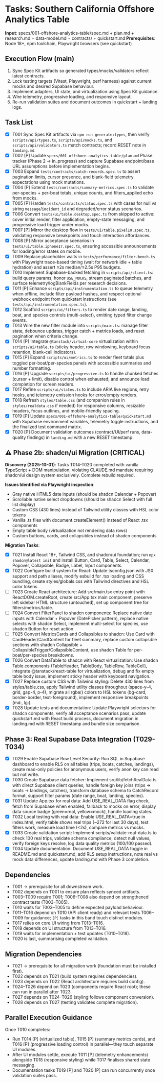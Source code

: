 # Tasks: Southern California Offshore Analytics Table

**Input**: specs/001-offshore-analytics-table/spec.md + plan.md + research.md + data-model.md + contracts/ + quickstart.md
**Prerequisites**: Node 18+, npm toolchain, Playwright browsers (see quickstart)

## Execution Flow (main)
1. Sync Spec Kit artifacts so generated types/mocks/validators reflect latest contracts.
2. Lock testing targets (Vitest, Playwright, perf harness) against current mocks and desired Supabase behaviour.
3. Implement adapters, UI state, and virtualization using Spec Kit guidance.
4. Wire telemetry, progressive loading, and responsive layout.
5. Re-run validation suites and document outcomes in quickstart + landing logs.

## Task List
- [x] T001 Sync Spec Kit artifacts via `npm run generate:types`, then verify `scripts/api/types.ts`, `scripts/api/mocks.ts`, and `scripts/api/validators.ts` match contracts; record RESET note in `landing.md`.
- [x] T002 [P] Update `specs/001-offshore-analytics-table/plan.md` Phase tracker (Phase 2 → in_progress) and capture Supabase endpoint/base URL assumptions before implementation begins.
- [x] T003 Expand `tests/contracts/catch-records.spec.ts` to assert pagination limits, cursor presence, and blank-field telemetry expectations using mock mutations.
- [x] T004 [P] Extend `tests/contracts/summary-metrics.spec.ts` to validate per-species + per-boat totals, unique counts, and filters_applied echo from mocks.
- [x] T005 [P] Harden `tests/contracts/status.spec.ts` with cases for null vs string `message`/`incident_id` and degraded/error status scenarios.
- [x] T006 Convert `tests/ui/table.desktop.spec.ts` from skipped to active: cover initial render, filter application, empty-state messaging, and progressive load trigger under mocks.
- [x] T007 [P] Mirror the desktop flow in `tests/ui/table.pixel10.spec.ts`, validating responsive breakpoints and touch interaction affordances.
- [x] T008 [P] Mirror acceptance scenarios in `tests/ui/table.iphone17.spec.ts`, ensuring accessible announcements for loading/error states on mobile.
- [x] T009 Replace placeholder waits in `tests/performance/filter.bench.ts` with Playwright trace-based timing (wait for network idle + table hydration) and assert ≤2s median/≤2.5s P95 budgets.
- [x] T010 Implement Supabase-backed fetching in `scripts/api/client.ts`: build query params, honor `USE_MOCKS`, stream paginated batches, and surface telemetry/logBlankFields per research decisions.
- [x] T011 [P] Enhance `scripts/api/instrumentation.ts` to queue telemetry when offline, include filter payload hashes, and respect optional webhook endpoint from quickstart instructions (see `tests/api/instrumentation.spec.ts`).
- [x] T012 Scaffold `scripts/ui/filters.ts` to render date range, landing, boat, and species controls (multi-select), emitting typed filter change events.
- [x] T013 Wire the new filter module into `scripts/main.ts`: manage filter state, debounce updates, trigger catch + metrics loads, and reset pagination when criteria change.
- [x] T014 [P] Integrate `@tanstack/virtual-core` virtualization within `scripts/ui/table.ts` (sticky header, row windowing, keyboard focus retention, blank-cell indicators).
- [x] T015 [P] Expand `scripts/ui/metrics.ts` to render fleet totals plus toggled per-boat/per-species panels with accessible summaries and number formatting.
- [x] T016 [P] Upgrade `scripts/ui/progressive.ts` to handle chunked fetches (cursor + limit), disable control when exhausted, and announce load completion for screen readers.
- [x] T017 Refine `scripts/ui/states.ts` to include ARIA live regions, retry hooks, and telemetry emission hooks for error/empty renders.
- [x] T018 Refresh `styles/table.css` (and companion rules in `styles/realdata.css` if needed) for responsive columns, resizable headers, focus outlines, and mobile-friendly spacing.
- [x] T019 [P] Update `specs/001-offshore-analytics-table/quickstart.md` with Supabase environment variables, telemetry toggle instructions, and the finalized test command matrix.
- [x] T020 [P] Document validation outcomes (contract/UI/perf runs, data-quality findings) in `landing.md` with a new RESET timestamp.

## ⚠️ Phase 2b: shadcn/ui Migration (CRITICAL)
**Discovery (2025-10-01)**: Tasks T014-T020 completed with vanilla TypeScript + DOM manipulation, violating CLAUDE.md mandate requiring shadcn/ui design system exclusively. Complete rebuild required.

**Issues Identified via Playwright inspection**:
- Gray native HTML5 date inputs (should be shadcn Calendar + Popover)
- Scrollable native select dropdowns (should be shadcn Select with full list display)
- Custom CSS (430 lines) instead of Tailwind utility classes with HSL color tokens
- Vanilla .ts files with document.createElement() instead of React .tsx components
- Empty table body (virtualization not rendering data rows)
- Custom buttons, cards, and collapsibles instead of shadcn components

**Migration Tasks**:
- [x] T021 Install React 18+, Tailwind CSS, and shadcn/ui foundation; run `npx shadcn@latest init` and install Button, Card, Table, Select, Calendar, Popover, Collapsible, Badge, Label, Input components.
- [x] T022 Configure build system for React: Update tsconfig.json with JSX support and path aliases, modify esbuild for .tsx loading and CSS bundling, create styles/globals.css with Tailwind directives and HSL color tokens.
- [ ] T023 Create React architecture: Add src/main.tsx entry point with ReactDOM.createRoot, create src/App.tsx main component, preserve left sidebar HTML structure (untouched), set up component tree for filters/metrics/table.
- [ ] T024 Convert FilterPanel to shadcn components: Replace native date inputs with Calendar + Popover (DatePicker pattern), replace native selects with shadcn Select, implement multi-select for species, use shadcn Button for reset action.
- [ ] T025 Convert MetricsCards and Collapsibles to shadcn: Use Card with CardHeader/CardContent for fleet summary, replace custom collapsible sections with shadcn Collapsible + CollapsibleTrigger/CollapsibleContent, use shadcn Table for per-boat/per-species breakdowns.
- [x] T026 Convert DataTable to shadcn with React virtualization: Use shadcn Table components (TableHeader, TableBody, TableRow, TableCell), integrate @tanstack/react-table for virtualization, debug and fix empty table body issue, implement sticky header with keyboard navigation.
- [x] T027 Replace custom CSS with Tailwind styling: Delete 430 lines from styles/table.css, apply Tailwind utility classes throughout (space-y-4, grid, gap-4, p-4), migrate all rgba() colors to HSL tokens (bg-card, border-border, text-foreground), implement responsive breakpoints (md:, lg:).
- [x] T028 Update tests and documentation: Update Playwright selectors for shadcn components, verify all acceptance scenarios pass, update quickstart.md with React build process, document migration in landing.md with RESET timestamp and bundle size comparison.

## Phase 3: Real Supabase Data Integration (T029-T034)

- [x] T029 Enable Supabase Row Level Security: Run SQL in Supabase dashboard to enable RLS on all tables (trips, boats, catches, landings), create read-only policies for anonymous users, verify anon key can read but not write.
- [x] T030 Create Supabase data fetcher: Implement src/lib/fetchRealData.ts with direct Supabase client queries, handle foreign key joins (trips → boats → landings, catches), transform database schema to CatchRecord format, support filter params (date range, boat, landing, species).
- [x] T031 Update App.tsx for real data: Add USE_REAL_DATA flag check, fetch from Supabase when enabled, fallback to mocks on error, display data source badge (green=real, yellow=mock), handle loading states.
- [x] T032 Local testing with real data: Enable USE_REAL_DATA=true in index.html, verify table shows real trips (~272 for last 30 days), test filters work, measure load time (<2s), compare metrics vs mocks.
- [x] T033 Create validation script: Implement scripts/validate-real-data.ts to check 100 real trips, validate schema compliance, detect null values, verify foreign keys resolve, log data quality metrics (100/100 passed).
- [x] T034 Update documentation: Document USE_REAL_DATA toggle in README.md and quickstart.md, add RLS setup instructions, note real vs mock data differences, update landing.md with Phase 3 completion.

## Dependencies
- T001 → prerequisite for all downstream work.
- T002 depends on T001 to ensure plan reflects synced artifacts.
- T003–T009 require T001; T006–T008 also depend on strengthened contract tests (T003–T005).
- T010 waits for T003–T005 to define expected payload behaviour.
- T011–T016 depend on T010 (API client ready) and relevant tests T006–T009 for guidance; `[P]` tasks in this band touch distinct modules.
- T017 relies on core UI wiring from T013–T016.
- T018 depends on UI structure from T013–T016.
- T019 waits for implementation + test updates (T010–T018).
- T020 is last, summarising completed validation.

## Migration Dependencies
- T021 → prerequisite for all migration work (foundation must be installed first).
- T022 depends on T021 (build system requires dependencies).
- T023 depends on T022 (React architecture requires build config).
- T024–T026 depend on T023 (components require React root); these can run in parallel after T023.
- T027 depends on T024–T026 (styling follows component conversion).
- T028 depends on T027 (testing validates complete migration).

## Parallel Execution Guidance
Once T010 completes:
- Run T014 [P] (virtualized table), T015 [P] (summary metrics cards), and T016 [P] (progressive loading control) in parallel—they touch separate UI modules.
- After UI modules settle, execute T011 [P] (telemetry enhancements) alongside T018 (responsive styling) while T017 finalises shared state messaging.
- Documentation tasks T019 [P] and T020 [P] can run concurrently once validation suites pass.
